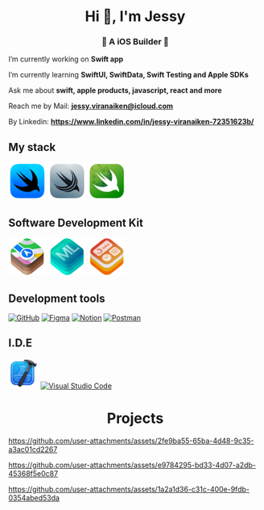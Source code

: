 <h1 align="center">Hi 👋, I'm Jessy</h1>
<h3 align="center"> A iOS Builder </h3>

I’m currently working on **Swift app**

I’m currently learning **SwiftUI, SwiftData, Swift Testing and Apple SDKs**

Ask me about **swift, apple products, javascript, react and more**

Reach me by Mail: **jessy.viranaiken@icloud.com**
  
By Linkedin: **https://www.linkedin.com/in/jessy-viranaiken-72351623b/**

## My stack

<a href="https://developer.apple.com/xcode/swiftui/"> 
  <img src="https://raw.githubusercontent.com/CardinalJV/CardinalJV/main/assets/logo-swift/swiftui-96x96_2x.png" alt="SwiftUI" title="SwiftUI" width="75" height="75"/></a>
<a href="https://developer.apple.com/xcode/swiftdata/">
  <img src="https://raw.githubusercontent.com/CardinalJV/CardinalJV/main/assets/logo-swift/swiftdata-96x96_2x.png" alt="SwiftData" title="SwiftData" width="75" height="75"/></a>
<a href="https://developer.apple.com/xcode/swift-testing/">
  <img src="https://raw.githubusercontent.com/CardinalJV/CardinalJV/main/assets/logo-swift/swift-testing-96x96_2x.png" alt="Swift Testing" title="Swift Testing" width="75" height="75"/></a>

## Software Development Kit

<a href="https://developer.apple.com/documentation/mapkit/">
  <img src="https://raw.githubusercontent.com/CardinalJV/CardinalJV/main/assets/logo-swift/mapkit-64x64_2x.png" alt="MapKit" title="MapKit" width="75" height="75"/></a>
<a href="https://developer.apple.com/machine-learning/core-ml/">
  <img src="https://raw.githubusercontent.com/CardinalJV/CardinalJV/main/assets/logo-swift/core-ml-128x128_2x.png" alt="CoreML" title="CoreML" width="75" height="75"/></a>
<a href="https://developer.apple.com/widgets/">
  <img src="https://raw.githubusercontent.com/CardinalJV/CardinalJV/main/assets/logo-swift/widgetkit-96x96_2x.png" alt="WidgetKit" title="WidgetKit" width="75" height="75"/></a>
  

## Development tools

<a href="https://github.com">
  <img src="https://skillicons.dev/icons?i=github" alt="GitHub" title="GitHub" width="50" height="50"/></a>
<a href="https://www.figma.com/fr-fr/">
  <img src="https://skillicons.dev/icons?i=figma" alt="Figma" title="Figma" width="50" height="50"/></a>
<a href="https://www.notion.so/fr-fr">
  <img src="https://skillicons.dev/icons?i=notion" alt="Notion" title="Notion" width="50" height="50"/></a> 
<a href="https://www.postman.com">
  <img src="https://skillicons.dev/icons?i=postman" alt="Postman" title="Postman" width="50" height="50"/></a>

## I.D.E

  <a href="https://developer.apple.com/xcode/"> 
    <img src="https://raw.githubusercontent.com/CardinalJV/CardinalJV/main/assets/logo-swift/xcode-12-96x96_2x.png" alt="SwiftUI" title="Xcode" width="60" height="60"/></a>
  <a href="https://code.visualstudio.com">
    <img src="https://skillicons.dev/icons?i=vscode" alt="Visual Studio Code" title="Visual Studio Code" width="50" height="50"/>
  </a>

<h1 align="center">Projects</h1>

https://github.com/user-attachments/assets/2fe9ba55-65ba-4d48-9c35-a3ac01cd2267

https://github.com/user-attachments/assets/e9784295-bd33-4d07-a2db-45368f5e0c87

https://github.com/user-attachments/assets/1a2a1d36-c31c-400e-9fdb-0354abed53da

